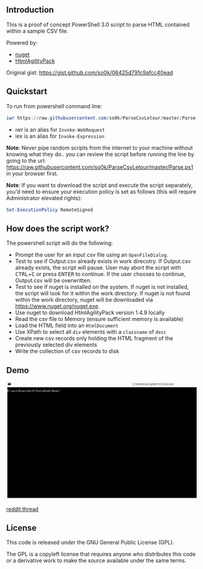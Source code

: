 ## Introduction

This is a proof of concept PowerShell 3.0 script to parse HTML contained within a sample CSV file.

Powered by:

* [nuget](http://www.nuget.org)
* [HtmlAgilityPack](https://www.nuget.org/packages/HtmlAgilityPack)

Original gist: https://gist.github.com/so0k/06425d791c9afcc40ead

## Quickstart

To run from powershell command line:

```powershell
iwr https://raw.githubusercontent.com/so0k/ParseCsvLetour/master/Parse.ps1 | iex
```

* iwr is an alias for `Invoke-WebRequest`
* iex is an alias for `Invoke-Expression`

**Note**: Never pipe random scripts from the internet to your machine without knowing what they do.. you can review the script before running the line by going to the url: https://raw.githubusercontent.com/so0k/ParseCsvLetour/master/Parse.ps1 in your browser first.

**Note**: If you want to download the script and execute the script separately, you'd need to ensure your execution policy is set as follows (this will require Administrator elevated rights):

```powershell
Set-ExecutionPolicy RemoteSigned 
```

## How does the script work?

The powershell script will do the following:

* Prompt the user for an input csv file using an `OpenFileDialog`.
* Test to see if Output.csv already exists in work direcotry. If Output.csv already exists, the script will pause. User may abort the script with <kbd>CTRL</kbd>+<kbd>C</kbd> or press <kbd>ENTER</kbd> to continue. If the user chooses to continue, Output.csv will be overwritten.
* Test to see if nuget is installed on the system. If nuget is not installed, the script will look for it within the work directory. If nuget is not found within the work directory, nuget will be downloaded via https://www.nuget.org/nuget.exe.
* Use nuget to download HtmlAgilityPack version 1.4.9 locally
* Read the csv file to Memory (ensure sufficient memory is available)
* Load the HTML field into an `HtmlDocument`
* Use XPath to select all `div` elements with a `classname` of `desc`
* Create new csv records only holding the HTML fragment of the previously selected div elements
* Write the collection of csv records to disk

## Demo

![screencast.gif](screencast.gif "screencast")

[reddit thread](https://www.reddit.com/r/excel/comments/3gfae8/extracting_specific_html_code_from_within_a_cell/)

## License

This code is released under the GNU General Public License (GPL).

The GPL is a copyleft license that requires anyone who distributes this code or a derivative work to make the source available under the same terms.